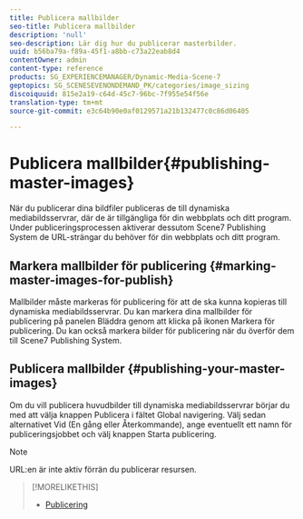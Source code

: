 ```yaml
---
title: Publicera mallbilder
seo-title: Publicera mallbilder
description: 'null'
seo-description: Lär dig hur du publicerar masterbilder.
uuid: b56ba79a-f89a-45f1-a8bb-c73a22eab8d4
contentOwner: admin
content-type: reference
products: SG_EXPERIENCEMANAGER/Dynamic-Media-Scene-7
geptopics: SG_SCENESEVENONDEMAND_PK/categories/image_sizing
discoiquuid: 815e2a19-c64d-45c7-96bc-7f955e54f56e
translation-type: tm+mt
source-git-commit: e3c64b90e0af0129571a21b132477c0c86d06405

---
```



# Publicera mallbilder{#publishing-master-images}

När du publicerar dina bildfiler publiceras de till dynamiska mediabildsservrar, där de är tillgängliga för din webbplats och ditt program. Under publiceringsprocessen aktiverar dessutom Scene7 Publishing System de URL-strängar du behöver för din webbplats och ditt program.

## Markera mallbilder för publicering {#marking-master-images-for-publish}

Mallbilder måste markeras för publicering för att de ska kunna kopieras till dynamiska mediabildsservrar. Du kan markera dina mallbilder för publicering på panelen Bläddra genom att klicka på ikonen Markera för publicering. Du kan också markera bilder för publicering när du överför dem till Scene7 Publishing System.

## Publicera mallbilder {#publishing-your-master-images}

Om du vill publicera huvudbilder till dynamiska mediabildsservrar börjar du med att välja knappen Publicera i fältet Global navigering. Välj sedan alternativet Vid (En gång eller Återkommande), ange eventuellt ett namn för publiceringsjobbet och välj knappen Starta publicering.

>[!NOTE]
>
>URL:en är inte aktiv förrän du publicerar resursen.

>[!MORELIKETHIS]
>
>* [Publicering](publishing-files.md#publishing_files)

